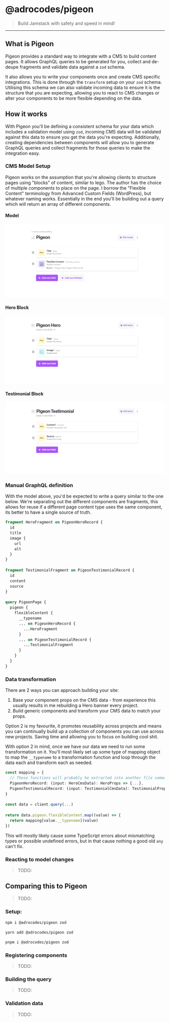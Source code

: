 # @adrocodes/pigeon

> Build Jamstack with safety and speed in mind!

---

## What is Pigeon

Pigeon provides a standard way to integrate with a CMS to build content pages. It allows GraphQL queries to be generated for you, collect and de-deupe fragments and validate data against a `zod` schema.

It also allows you to write your components once and create CMS specific integrations. This is done through the `transform` setup on your `zod` schema. Utilising this schema we can also validate incoming data to ensure it is the structure that you are expecting, allowing you to react to CMS changes or alter your components to be more flexible depending on the data.

## How it works

With Pigeon you'll be defining a consistent schema for your data which includes a validation model using `zod`, incoming CMS data will be validated against this data to ensure you get the data you're expecting. Additionally, creating dependencies between components will allow you to generate GraphQL queries and collect fragments for those queries to make the integration easy.

### CMS Model Setup

Pigeon works on the assumption that you're allowing clients to structure pages using "blocks" of content, similar to lego. The author has the choice of multiple components to place on the page. I borrow the "Flexible Content" terminology from Advanced Custom Fields (WordPress), but whatever naming works. Essentially in the end you'll be building out a query which will return an array of different components.

#### Model

<img src="docs/model-setup.png" />

#### Hero Block

<img src="docs/pigeon-hero.png" />

#### Testimonial Block

<img src="docs/pigeon-testimonial.png" />

### Manual GraphQL definition

With the model above, you'd be expected to write a query similar to the one below. We're separating out the different components are fragments, this allows for reuse if a different page content type uses the same component, its better to have a single source of truth.

```graphql
fragment HeroFragment on PigeonHeroRecord {
  id
  title
  image {
    url
    alt
  }
}

fragment TestimonialFragment on PigeonTestimonialRecord {
  id
  content
  source
}

query PigeonPage {
  pigeon {
    flexibleContent {
      __typename
      ... on PigeonHeroRecord {
        ...HeroFragment
      }
      ... on PigeonTestimonialRecord {
        ...TestimonialFragment
      }
    }
  }
}
```

### Data transformation

There are 2 ways you can approach building your site:

1. Base your component props on the CMS data - from experience this usually results in me rebuilding a Hero banner every project.
2. Build generic components and transform your CMS data to match your props.

Option 2 is my favourite, it promotes reusability across projects and means you can continually build up a collection of components you can use across new projects. Saving time and allowing you to focus on building cool shit.

With option 2 in mind, once we have our data we need to run some transformation on it. You'll most likely set up some type of mapping object to map the `__typename` to a transformation function and loop through the data each and transform each as needed.

```ts
const mapping = {
  // These functions will probably be extracted into another file somewhere
  PigeonHeroRecord: (input: HeroCmsData): HeroProps => {...},
  PigeonTestimonialRecord: (input: TestimonialCmsData): TestimonialProps => {...}
}

const data = client.query(...)

return data.pigeon.flexibleContent.map((value) => {
  return mapping[value.__typename](value)
})
```

This will mostly likely cause some TypeScript errors about mismatching types or possible undefined errors, but in that cause nothing a good old `any` can't fix.

### Reacting to model changes

> TODO:

## Comparing this to Pigeon

> TODO:

### Setup:

```bash
npm i @adrocodes/pigeon zod
```

```bash
yarn add @adrocodes/pigeon zod
```

```bash
pnpm i @adrocodes/pigeon zod
```

### Registering components

> TODO:

### Building the query

> TODO:

### Validation data

> TODO:
